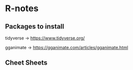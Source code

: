 # R-notes

## Packages to install

tidyverse -> https://www.tidyverse.org/

gganimate -> https://gganimate.com/articles/gganimate.html 


## Cheet Sheets


